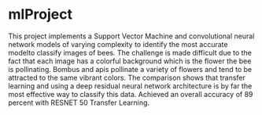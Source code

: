 # mlProject
This project implements a Support Vector Machine and convolutional neural network models of varying complexity to identify the most accurate modelto classify images of bees. 
The challenge is made difficult due to the fact that each image has a colorful background which is the flower the bee is pollinating.
Bombus and apis pollinate a variety of flowers and tend to be attracted to the same vibrant colors. The comparison shows that transfer learning and using a deep residual neural network architecture is by far the most effective way to classify this data.
Achieved an overall accuracy of 89 percent with RESNET 50 Transfer Learning.
